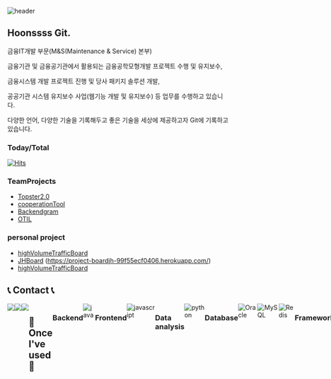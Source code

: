 ![header](https://capsule-render.vercel.app/api?type=Waving&height=200&text=YUN%20JAE%20HOON&fontColor=000000&color=gradient&animation=fadeIn)

## Hoonssss Git.
금융IT개발 부문(M&S(Maintenance & Service) 본부)

금융기관 및 금융공기관에서 활용되는 금융공학모형개발 프로젝트 수행 및 유지보수,

금융시스템 개발 프로젝트 진행 및 당사 패키지 솔루션 개발,

공공기관 시스템 유지보수 사업(웹기능 개발 및 유지보수) 등 업무를 수행하고 있습니다.

다양한 언어, 다양한 기술을 기록해두고 좋은 기술을 세상에 제공하고자 Git에 기록하고 있습니다.

### Today/Total
[![Hits](https://hits.seeyoufarm.com/api/count/incr/badge.svg?url=https%3A%2F%2Fgithub.com%2Fhoonssss%2Fhit-counter&count_bg=%239A9A9A&title_bg=%23847B7B&icon=&icon_color=%23E7E7E7&title=hits&edge_flat=false)](https://hits.seeyoufarm.com)

### TeamProjects
- [Topster2.0](https://github.com/hoonssss/topster2.0)
- [cooperationTool](https://github.com/hoonssss/cooperationTool)
- [Backendgram](https://github.com/hoonssss/B08-Backendgram)
- [OTIL](https://github.com/hoonssss/otil)
### personal project
- [highVolumeTrafficBoard](https://github.com/hoonssss/highVolumeTrafficBoard)
- [JHBoard](https://github.com/hoonssss/board) (https://project-boardjh-99f55ecf0406.herokuapp.com/)
- [highVolumeTrafficBoard](https://github.com/hoonssss/highVolumeTrafficBoard)
## 📞 Contact 📞
<div style="display:flex; flex-direction:row;">
    <a href="mailto:wogns8030@kakao.com">
        <img src="https://img.shields.io/badge/Kakao-00000F?style=for-the-badge&logo=Kakao&logoColor=white"> 
    </a>
    <a href="mailto:wogns8030@naver.com">
        <img src="https://img.shields.io/badge/naver-00000F?style=for-the-badge&logo=naver&logoColor=white"> 
    </a>
    <a href="mailto:wogns8060@gmail.com">
        <img src="https://img.shields.io/badge/google-00000F?style=for-the-badge&logo=google&logoColor=white"> 
    </a>


## 🔨 Once I've used 🔨
<p>
    
### Backend  
  <img alt="java" src="https://img.shields.io/badge/java-000000?style=for-the-badge&logo=java&logoColor=white"/>

### Frontend  
  <img alt="javascript" src="https://img.shields.io/badge/javascript-000000?style=for-the-badge&logo=javascript&logoColor=white"/>

### Data analysis
  <img alt="python" src="https://img.shields.io/badge/python-000000?style=for-the-badge&logo=python&logoColor=white"/>
  
### Database
  <img alt="Oracle" src="https://img.shields.io/badge/Oracle-00000F?style=for-the-badge&logo=Oracle&logoColor=white" />
  <img alt="MySQL" src="https://img.shields.io/badge/MySQL-00000F?style=for-the-badge&logo=mysql&logoColor=white" />
  <img alt="Redis" src="https://img.shields.io/badge/Redis-00000F?style=for-the-badge&logo=Redis&logoColor=white" />
  
### Framework
  <img alt="Spring" src="https://img.shields.io/badge/Spring-00000F?style=for-the-badge&logo=spring&logoColor=white" />
  <img alt="Spring Boot" src="https://img.shields.io/badge/Spring Boot-00000F?style=for-the-badge&logo=Spring Boot&logoColor=white" />
  <img alt="dhtmlx5" src="https://img.shields.io/badge/dhtmlx5-00000F?style=for-the-badge&logo=dhtmlx5&logoColor=white" />

### Version Control  
  <img alt="Git" src="https://img.shields.io/badge/Git-00000F?style=for-the-badge&logo=Git&logoColor=white" />
  <img alt="Github" src="https://img.shields.io/badge/Github-00000F?style=for-the-badge&logo=Github&logoColor=white" />

  
### Development Tools
  <img alt="IntelliJ IDEA" src="https://img.shields.io/badge/IntelliJ IDEA-000000?style=for-the-badge&logo=IntelliJ IDEA&logoColor=white" />
  <img alt="Eclipse IDE" src="https://img.shields.io/badge/Eclipse IDE-000000?style=for-the-badge&logo=Eclipse IDE&logoColor=white" />
  <img alt="DBeaver" src="https://img.shields.io/badge/DBeaver-000000?style=for-the-badge&logo=DBeaver&logoColor=white" />
  <img alt="docker" src="https://img.shields.io/badge/docker-00000F?style=for-the-badge&logo=docker&logoColor=white" />
</p>

### Server
  <img alt="AMAZON AWS" src="https://img.shields.io/badge/AMAZON AWS-00000F?style=for-the-badge&logo=AMAZON AWS&logoColor=white" />
  <img alt="FireBase" src="https://img.shields.io/badge/FireBase-00000F?style=for-the-badge&logo=FireBase&logoColor=white" />

### Communication
  <img alt="Notion" src="https://img.shields.io/badge/Notion-000000?style=for-the-badge&logo=notion&logoColor=white" />
  <img alt="Figma" src="https://img.shields.io/badge/Figma-00000F?style=for-the-badge&logo=Figma&logoColor=white" />


## ⭐️My Page
<p>
  <a href="https://www.instagram.com/jjhoonss/" target="_blank"><img alt="Instagram" src="https://img.shields.io/badge/Instagram-00000F?style=for-the-badge&logo=instagram&logoColor=white"/></a>
</p>


